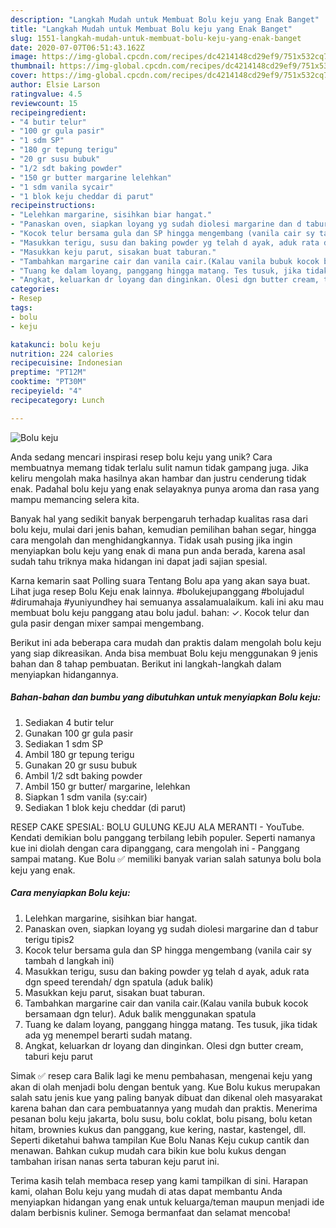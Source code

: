```yaml
---
description: "Langkah Mudah untuk Membuat Bolu keju yang Enak Banget"
title: "Langkah Mudah untuk Membuat Bolu keju yang Enak Banget"
slug: 1551-langkah-mudah-untuk-membuat-bolu-keju-yang-enak-banget
date: 2020-07-07T06:51:43.162Z
image: https://img-global.cpcdn.com/recipes/dc4214148cd29ef9/751x532cq70/bolu-keju-foto-resep-utama.jpg
thumbnail: https://img-global.cpcdn.com/recipes/dc4214148cd29ef9/751x532cq70/bolu-keju-foto-resep-utama.jpg
cover: https://img-global.cpcdn.com/recipes/dc4214148cd29ef9/751x532cq70/bolu-keju-foto-resep-utama.jpg
author: Elsie Larson
ratingvalue: 4.5
reviewcount: 15
recipeingredient:
- "4 butir telur"
- "100 gr gula pasir"
- "1 sdm SP"
- "180 gr tepung terigu"
- "20 gr susu bubuk"
- "1/2 sdt baking powder"
- "150 gr butter margarine lelehkan"
- "1 sdm vanila sycair"
- "1 blok keju cheddar di parut"
recipeinstructions:
- "Lelehkan margarine, sisihkan biar hangat."
- "Panaskan oven, siapkan loyang yg sudah diolesi margarine dan d tabur terigu tipis2"
- "Kocok telur bersama gula dan SP hingga mengembang (vanila cair sy tambah d langkah ini)"
- "Masukkan terigu, susu dan baking powder yg telah d ayak, aduk rata dgn speed terendah/ dgn spatula (aduk balik)"
- "Masukkan keju parut, sisakan buat taburan."
- "Tambahkan margarine cair dan vanila cair.(Kalau vanila bubuk kocok bersamaan dgn telur). Aduk balik menggunakan spatula"
- "Tuang ke dalam loyang, panggang hingga matang. Tes tusuk, jika tidak ada yg menempel berarti sudah matang."
- "Angkat, keluarkan dr loyang dan dinginkan. Olesi dgn butter cream, taburi keju parut"
categories:
- Resep
tags:
- bolu
- keju

katakunci: bolu keju 
nutrition: 224 calories
recipecuisine: Indonesian
preptime: "PT12M"
cooktime: "PT30M"
recipeyield: "4"
recipecategory: Lunch

---
```



![Bolu keju](https://img-global.cpcdn.com/recipes/dc4214148cd29ef9/751x532cq70/bolu-keju-foto-resep-utama.jpg)

Anda sedang mencari inspirasi resep bolu keju yang unik? Cara membuatnya memang tidak terlalu sulit namun tidak gampang juga. Jika keliru mengolah maka hasilnya akan hambar dan justru cenderung tidak enak. Padahal bolu keju yang enak selayaknya punya aroma dan rasa yang mampu memancing selera kita.

Banyak hal yang sedikit banyak berpengaruh terhadap kualitas rasa dari bolu keju, mulai dari jenis bahan, kemudian pemilihan bahan segar, hingga cara mengolah dan menghidangkannya. Tidak usah pusing jika ingin menyiapkan bolu keju yang enak di mana pun anda berada, karena asal sudah tahu triknya maka hidangan ini dapat jadi sajian spesial.

Karna kemarin saat Polling suara Tentang Bolu apa yang akan saya buat. Lihat juga resep Bolu Keju enak lainnya. #bolukejupanggang #bolujadul #dirumahaja #yuniyundhey hai semuanya assalamualaikum. kali ini aku mau membuat bolu keju panggang atau bolu jadul. bahan: ✓. Kocok telur dan gula pasir dengan mixer sampai mengembang.


Berikut ini ada beberapa cara mudah dan praktis dalam mengolah bolu keju yang siap dikreasikan. Anda bisa membuat Bolu keju menggunakan 9 jenis bahan dan 8 tahap pembuatan. Berikut ini langkah-langkah dalam menyiapkan hidangannya.

<!--inarticleads1-->

##### Bahan-bahan dan bumbu yang dibutuhkan untuk menyiapkan Bolu keju:

1. Sediakan 4 butir telur
1. Gunakan 100 gr gula pasir
1. Sediakan 1 sdm SP
1. Ambil 180 gr tepung terigu
1. Gunakan 20 gr susu bubuk
1. Ambil 1/2 sdt baking powder
1. Ambil 150 gr butter/ margarine, lelehkan
1. Siapkan 1 sdm vanila (sy:cair)
1. Sediakan 1 blok keju cheddar (di parut)


RESEP CAKE SPESIAL: BOLU GULUNG KEJU ALA MERANTI - YouTube. Kendati demikian bolu panggang terbilang lebih populer. Seperti namanya kue ini diolah dengan cara dipanggang, cara mengolah ini - Panggang sampai matang. Kue Bolu ✅ memiliki banyak varian salah satunya bolu bola keju yang enak. 

<!--inarticleads2-->

##### Cara menyiapkan Bolu keju:

1. Lelehkan margarine, sisihkan biar hangat.
1. Panaskan oven, siapkan loyang yg sudah diolesi margarine dan d tabur terigu tipis2
1. Kocok telur bersama gula dan SP hingga mengembang (vanila cair sy tambah d langkah ini)
1. Masukkan terigu, susu dan baking powder yg telah d ayak, aduk rata dgn speed terendah/ dgn spatula (aduk balik)
1. Masukkan keju parut, sisakan buat taburan.
1. Tambahkan margarine cair dan vanila cair.(Kalau vanila bubuk kocok bersamaan dgn telur). Aduk balik menggunakan spatula
1. Tuang ke dalam loyang, panggang hingga matang. Tes tusuk, jika tidak ada yg menempel berarti sudah matang.
1. Angkat, keluarkan dr loyang dan dinginkan. Olesi dgn butter cream, taburi keju parut


Simak ✅ resep cara Balik lagi ke menu pembahasan, mengenai keju yang akan di olah menjadi bolu dengan bentuk yang. Kue Bolu kukus merupakan salah satu jenis kue yang paling banyak dibuat dan dikenal oleh masyarakat karena bahan dan cara pembuatannya yang mudah dan praktis. Menerima pesanan bolu keju jakarta, bolu susu, bolu coklat, bolu pisang, bolu ketan hitam, brownies kukus dan panggang, kue kering, nastar, kastengel, dll. Seperti diketahui bahwa tampilan Kue Bolu Nanas Keju cukup cantik dan menawan. Bahkan cukup mudah cara bikin kue bolu kukus dengan tambahan irisan nanas serta taburan keju parut ini. 

Terima kasih telah membaca resep yang kami tampilkan di sini. Harapan kami, olahan Bolu keju yang mudah di atas dapat membantu Anda menyiapkan hidangan yang enak untuk keluarga/teman maupun menjadi ide dalam berbisnis kuliner. Semoga bermanfaat dan selamat mencoba!
